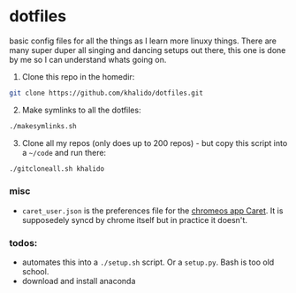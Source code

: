 # dotfiles

basic config files for all the things as I learn more linuxy things. There are many super duper all singing and dancing setups out there, this one is done by me so I can understand whats going on.

1. Clone this repo in the homedir:

```bash
git clone https://github.com/khalido/dotfiles.git
```

2. Make symlinks to all the dotfiles:

```bash
./makesymlinks.sh
```

3. Clone all my repos (only does up to 200 repos) - but copy this script into a `~/code` and run there:

```bash
./gitcloneall.sh khalido
```

### misc

- `caret_user.json` is the preferences file for the [chromeos app Caret](https://github.com/thomaswilburn/Caret). It is supposedely syncd by chrome itself but in practice it doesn't.

### todos:

- automates this into a `./setup.sh` script. Or a `setup.py`. Bash is too old school.
- download and install anaconda